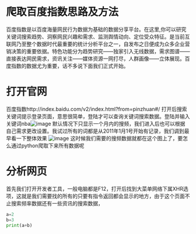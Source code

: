 # 爬取百度指数思路及方法
百度指数是以百度海量网民行为数据为基础的数据分享平台。在这里,你可以研究关键词搜索趋势、洞察网民兴趣和需求、监测舆情动向、定位受众特征。是当前互联网乃至整个数据时代最重要的统计分析平台之一，自发布之日便成为众多企业营销决策的重要依据。特色功能分为趋势研究——独家引入无线数据，需求图谱——直接表达网民需求，资讯关注——媒体资源一网打尽，人群画像——立体展现。百度指数的数据尤为重要，话不多说下面我们正式开始。

# 打开官网
百度指数http://index.baidu.com/v2/index.html?from=pinzhuan#/ 打开后搜索关键词提示登录页面，意思很简单，登陆才可以查询关键词搜索数据。登陆并输入关键词nba![image](https://github.com/zyj-jacky/python-Baidu-Index/blob/master/images/canvasmr.png)
默认情况下只显示一个月内的搜频，我们进入后也可以根据自己需求更改设置。我试过所有的词都是从2011年1月1号开始有记录，我们调到最早看一下整体效果
![image](https://github.com/zyj-jacky/python-Baidu-Index/blob/master/images/canvasmr.png)
这时候我们需要的搜频数据就都在这个图上了，要怎么通过python爬取下来所有数据呢

# 分析网页

首先我们打开开发者工具，一般电脑都是F12，打开后找到大菜单网络下属XHR选项，这就是我们需要找的所有的只要有指令返回都会显示的地方，由于这个页面不止搜索频率数据还有一些资讯的搜索数据，
```python
a=2
b=3
print(a+b)
